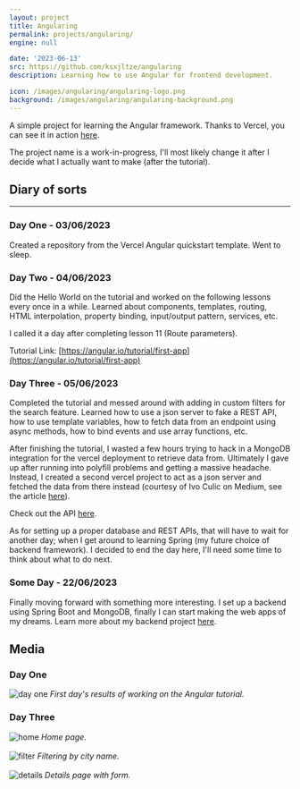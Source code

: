 ```yaml
---
layout: project
title: Angularing
permalink: projects/angularing/
engine: null

date: '2023-06-13'
src: https://github.com/ksxjltze/angularing
description: Learning how to use Angular for frontend development.

icon: /images/angularing/angularing-logo.png
background: /images/angularing/angularing-background.png
---
```


A simple project for learning the Angular framework.
Thanks to Vercel, you can see it in action [here](https://angularing.vercel.app/).

The project name is a work-in-progress, I'll most likely change it after I decide what I actually want to make (after the tutorial).
<br/>

## Diary of sorts
<hr/>

### Day One - 03/06/2023
Created a repository from the Vercel Angular quickstart template. Went to sleep.

### Day Two - 04/06/2023
Did the Hello World on the tutorial and worked on the following lessons every once in a while. Learned about components, templates, routing, HTML interpolation, property binding, input/output pattern, services, etc.

I called it a day after completing lesson 11 (Route parameters).

Tutorial Link: [https://angular.io/tutorial/first-app](https://angular.io/tutorial/first-app)

### Day Three - 05/06/2023
Completed the tutorial and messed around with adding in custom filters for the search feature. Learned how to use a json server to fake a REST API, how to use template variables, how to fetch data from an endpoint using async methods, how to bind events and use array functions, etc.

After finishing the tutorial, I wasted a few hours trying to hack in a MongoDB integration for the vercel deployment to retrieve data from. Ultimately I gave up after running into polyfill problems and getting a massive headache. Instead, I created a second vercel project to act as a json server and fetched the data from there instead (courtesy of Ivo Culic on Medium, see the article [here](https://ivo-culic.medium.com/create-restful-api-with-json-server-and-deploy-it-to-vercel-d56061c1157a)).

Check out the API [here](https://quick-and-dirty-restful-api.vercel.app/).

As for setting up a proper database and REST APIs, that will have to wait for another day; when I get around to learning Spring (my future choice of backend framework).
I decided to end the day here, I'll need some time to think about what to do next.

### Some Day - 22/06/2023
Finally moving forward with something more interesting. I set up a backend using Spring Boot and MongoDB, finally I can start making the web apps of my dreams.
Learn more about my backend project [here](/projects/spring-booter/).

## Media
### Day One
<img alt="day one" src="/images/angularing/angularing-day-one.png"/>
<i>First day's results of working on the Angular tutorial.</i>

### Day Three
<div id="day-three">
    <img alt="home" src="/images/angularing/angularing-day-three-home.png"/>
    <i>Home page.</i>
    <br><br>
    <img alt="filter" src="/images/angularing/angularing-day-three-filter.png"/>
    <i>Filtering by city name.</i>
    <br><br>
    <img alt="details" src="/images/angularing/angularing-day-three-details.png"/>
    <i>Details page with form.</i>
</div>